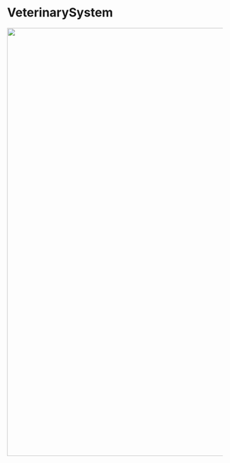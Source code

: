 # VeterinarySystem
<img src="https://github.com/trzcinska-magdalena/VeterinarySystem/assets/109164652/4512353f-654e-482d-93c4-360b85d0ecce" width="1000"> <br>


